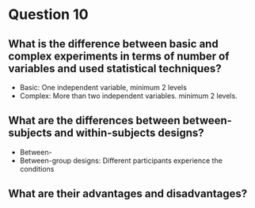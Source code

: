 # Question 10

## What is the difference between basic and complex experiments in terms of number of variables and used statistical techniques? 
* Basic: One independent variable, minimum 2 levels
* Complex: More than two independent variables. minimum 2 levels.

## What are the differences between between-subjects and within-subjects designs? 
* Between-
* Between-group designs: Different participants experience the conditions
## What are their advantages and disadvantages? 